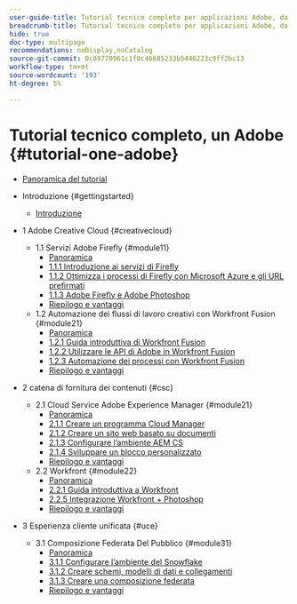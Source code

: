 ```yaml
---
user-guide-title: Tutorial tecnico completo per applicazioni Adobe, da Creative Cloud a Experience Cloud
breadcrumb-title: Tutorial tecnico completo per applicazioni Adobe, da Creative Cloud a Experience Cloud
hide: true
doc-type: multipage
recommendations: noDisplay,noCatalog
source-git-commit: 0c89770961c1f0c46685233b5446223c9ff2bc13
workflow-type: tm+mt
source-wordcount: '193'
ht-degree: 5%

---
```



# Tutorial tecnico completo, un Adobe {#tutorial-one-adobe}

+ [Panoramica del tutorial](/help/tutorial-one-adobe/overview.md)

+ Introduzione {#gettingstarted}
   + [Introduzione](/help/tutorial-one-adobe/modules/getting-started/getting-started.md)
+ 1 Adobe Creative Cloud {#creativecloud}
   + 1.1 Servizi Adobe Firefly {#module11}
      + [Panoramica](/help/tutorial-one-adobe/modules/creative-cloud/module1.1/firefly-services.md)
      + [1.1.1 Introduzione ai servizi di Firefly](/help/tutorial-one-adobe/modules/creative-cloud/module1.1/ex1.md)
      + [1.1.2 Ottimizza i processi di Firefly con Microsoft Azure e gli URL prefirmati](/help/tutorial-one-adobe/modules/creative-cloud/module1.1/ex2.md)
      + [1.1.3 Adobe Firefly e Adobe Photoshop](/help/tutorial-one-adobe/modules/creative-cloud/module1.1/ex3.md)
      + [Riepilogo e vantaggi](/help/tutorial-one-adobe/modules/creative-cloud/module1.1/summary.md)
   + 1.2 Automazione dei flussi di lavoro creativi con Workfront Fusion {#module21}
      + [Panoramica](/help/tutorial-one-adobe/modules/creative-cloud/module1.2/automation.md)
      + [1.2.1 Guida introduttiva di Workfront Fusion](/help/tutorial-one-adobe/modules/creative-cloud/module1.2/ex1.md)
      + [1.2.2 Utilizzare le API di Adobe in Workfront Fusion](/help/tutorial-one-adobe/modules/creative-cloud/module1.2/ex2.md)
      + [1.2.3 Automazione dei processi con Workfront Fusion](/help/tutorial-one-adobe/modules/creative-cloud/module1.2/ex3.md)
      + [Riepilogo e vantaggi](/help/tutorial-one-adobe/modules/creative-cloud/module1.2/summary.md)

+ 2 catena di fornitura dei contenuti {#csc}
   + 2.1 Cloud Service Adobe Experience Manager {#module21}
      + [Panoramica](/help/tutorial-one-adobe/modules/csc/module2.1/aemcs.md)
      + [2.1.1 Creare un programma Cloud Manager](/help/tutorial-one-adobe/modules/csc/module2.1/ex1.md)
      + [2.1.2 Creare un sito web basato su documenti](/help/tutorial-one-adobe/modules/csc/module2.1/ex2.md)
      + [2.1.3 Configurare l’ambiente AEM CS](/help/tutorial-one-adobe/modules/csc/module2.1/ex3.md)
      + [2.1.4 Sviluppare un blocco personalizzato](/help/tutorial-one-adobe/modules/csc/module2.1/ex4.md)
      + [Riepilogo e vantaggi](/help/tutorial-one-adobe/modules/csc/module2.1/summary.md)
   + 2.2 Workfront {#module22}
      + [Panoramica](/help/tutorial-one-adobe/modules/csc/module2.2/workfront.md)
      + [2.2.1 Guida introduttiva a Workfront](/help/tutorial-one-adobe/modules/csc/module2.2/ex1.md)
      + [2.2.5 Integrazione Workfront + Photoshop](/help/tutorial-one-adobe/modules/csc/module2.2/ex5.md)
      + [Riepilogo e vantaggi](/help/tutorial-one-adobe/modules/csc/module2.2/summary.md)

+ 3 Esperienza cliente unificata {#uce}
   + 3.1 Composizione Federata Del Pubblico {#module31}
      + [Panoramica](/help/tutorial-one-adobe/modules/uce/module3.1/fac.md)
      + [3.1.1 Configurare l’ambiente del Snowflake](/help/tutorial-one-adobe/modules/uce/module3.1/ex1.md)
      + [3.1.2 Creare schemi, modelli di dati e collegamenti](/help/tutorial-one-adobe/modules/uce/module3.1/ex2.md)
      + [3.1.3 Creare una composizione federata](/help/tutorial-one-adobe/modules/uce/module3.1/ex3.md)
      + [Riepilogo e vantaggi](/help/tutorial-one-adobe/modules/uce/module3.1/summary.md)

